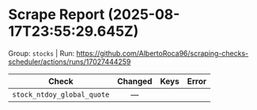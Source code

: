 # Scrape Report (2025-08-17T23:55:29.645Z)

Group: `stocks`  |  Run: https://github.com/AlbertoRoca96/scraping-checks-scheduler/actions/runs/17027444259

| Check | Changed | Keys | Error |
|---|:---:|:--|:--|
| `stock_ntdoy_global_quote` | — |  |  |
